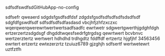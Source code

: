 sdfsdfswdfsdGitHubApp-no-config


sdfsefr
qweaerd
sdgdsfgsdfsdfdsf
zdgdsfgsdfsdfsdfsdfsdsdfsdf
sdgfdfgswdfsdf
sdfsdfsdfsdfasdasd
vbcjhfjzhfzxczxc
wqerqwerqwerewrtwertwertsadfsadfc
ewrtwetr
sdgwertgwerthjgdghfdgh
ertzerzertzsdgdsgf
dhgddtwqesfsedrfgtrgdsg
qewrtwert bcvbnvc
wertzerztertz
wertwert
hdhdhd
trdhgdtz
fddffdf
ertzertz
hjgfjhf
34563456
ewrtert
ertzertz
ewtezerzrtz
tzuiuz6789
gjzghjh
sdfsertf
wertwetewrt
uztfztfh
